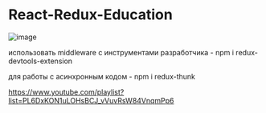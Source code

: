 # React-Redux-Education
![image](https://user-images.githubusercontent.com/76727058/132722102-385e9f6c-67b7-47b3-bae1-a8df7f986c33.png)

использовать middleware с инструментами разработчика -
npm i redux-devtools-extension 

для работы с асинхронным кодом -
npm i redux-thunk

https://www.youtube.com/playlist?list=PL6DxKON1uLOHsBCJ_vVuvRsW84VnqmPp6
